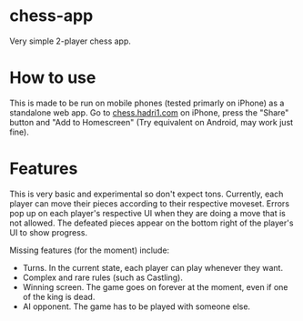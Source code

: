 # chess-app

Very simple 2-player chess app. 

# How to use

This is made to be run on mobile phones (tested primarly on iPhone) as a standalone web app. 
Go to [chess.hadri1.com](https://chess.hadri1.com/) on iPhone, press the "Share" button and "Add to Homescreen" (Try equivalent on Android, may work just fine).

# Features

This is very basic and experimental so don't expect tons. 
Currently, each player can move their pieces according to their respective moveset. 
Errors pop up on each player's respective UI when they are doing a move that is not allowed.
The defeated pieces appear on the bottom right of the player's UI to show progress.

Missing features (for the moment) include: 
- Turns. In the current state, each player can play whenever they want.
- Complex and rare rules (such as Castling).
- Winning screen. The game goes on forever at the moment, even if one of the king is dead.
- AI opponent. The game has to be played with someone else.

